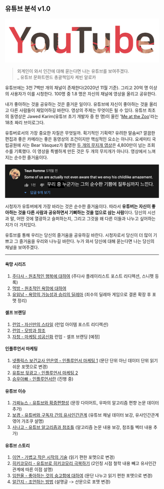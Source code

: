 ## 유튜브 분석 v1.0

![Youtube_logo](./images/youtube_logo.png)

>  외계인이 와서 인간에 대해 묻는다면 나는 유튜브를 보여주겠다. <br>_ 유튜브 문화트렌드 총괄책임자 케빈 알로카

유튜브에는 3천 7백만 개의 채널이 존재한다(2020년 11월 기준).
그리고 20억 명 이상의 사용자가 이를 시청한다.
100명 중 1.8 명은 자신의 채널에 영상을 올리고 공유한다.

내가 좋아하는 것을 공유하는 것은 즐거운 일이다.
유튜브에 자신이 좋아하는 것을 올리고 다른 사람들이 재밌어하길 바란다.
영상의 주제는 무엇이든 될 수 있다. 유튜브 최초의 동영상은 Jawed Karim(유튜브 초기 개발자 중 한 명)이 올린 '[Me at the Zoo](https://www.youtube.com/watch?v=jNQXAC9IVRw)'라는 18초 짜리 브이로그다.

유튜버로서의 가장 중요한 자질은 무엇일까.
획기적인 기획력? 유려한 말솜씨?
깔끔한 편집과 좋은 카메라는 좋은 동영상의 조건이지만 핵심적인 요소는 아니다.
요세미티 국립공원에 사는 Bear Vásquez가 촬영한 [두 개의 무지개 영상](https://www.youtube.com/watch?v=OQSNhk5ICTI)은 4,800만이 넘는 조회수를 기록했다. 이 영상을 특별하게 만든 것은 두 개의 무지개가 아니다.
영상에서 느껴지는 순수한 즐거움이다.

![comment_on_rainbow_video](./images/comment.png)

시청자가 유튜버에게 가장 바라는 것은 순수한 즐거움이다.
따라서 **유튜버는 자신이 좋아하는 것을 다른 사람과 공유하면서 기뻐하는 것을 업으로 삼는 사람**이다.
당신의 시선과 말, 어떤 것에 열광하고 슬퍼하는지, 그리고 그것을 왜 다른 이들과 나누고 싶어하는 지가 더 가치있다. 

유튜브를 통해 우리는 당신의 즐거움을 공유하길 바란다.
시청자로서 당신이 더 많이 기쁘고 그 즐거움을 우리와 나누길 바란다.
누가 와서 당신에 대해 묻는다면 나는 당신의 채널을 보여주겠다. 

***
#### 욕망 시리즈
1. [주다사 - 원초적인 행복에 대하여](https://desarraigado.tistory.com/115)
(주다사 플레이리스트 포스트 리디렉션, 스니펫 등록)
2. [먹방 - 원초적인 욕망에 대하여](https://desarraigado.tistory.com/136)
3. [유읽남 - 욕망의 가능성과 승리의 딜레마](https://desarraigado.tistory.com/105)
(죄수의 딜레마 게임으로 결론 확장 후 포맷 정리)

#### 셀프 브랜딩
1. [런업 - 자신만의 스타일](https://desarraigado.tistory.com/101)
(런업 아이템 포스트 리디렉션)
2. [런업 - 모방과 창조](https://desarraigado.tistory.com/122)
3. [자청 - 마케팅 성공신화](https://desarraigado.tistory.com/92?)
런업 - 셀프 브랜딩 [예정]

#### 인플루언서 마케팅
1. [넷플릭스 보건교사 안은영 - 인플루언서 마케팅 1](https://desarraigado.tistory.com/139)
(문단 단위 아닌 데이터 단위 읽기 쉬운 포맷으로 변경)
2. [유튜브 뒷광고 - 인플루언서 마케팅 2](https://desarraigado.tistory.com/141)
3. [승우아빠 - 인플루언서란](https://desarraigado.tistory.com/138)
(진행 중)

#### 유튜브 이슈
1. [가짜뉴스 - 유튜브와 확증편향성](https://desarraigado.tistory.com/100)
(문장 다이어트, 우파의 알고리즘 편향 논문 데이터 추가)
2. [보겸 - 유튜버와 구독자 간의 유사인간관계](https://desarraigado.tistory.com/108)
(유튜브 채널 데이터 보강, 유사인간관계 엮어 가조쿠 설명)
3. [사나고 - 유튜브 알고리즘과 참조틀](https://desarraigado.tistory.com/133)
(알고리즘 논문 내용 보강, 참조틀 벡터 내용 추가)

#### 유튜브 스토리
1. [이연 - 가볍고 작은 시작의 기술](https://desarraigado.tistory.com/102)
(읽기 편한 포맷으로 변경)
2. [히키코모리 - 유튜브로 히키코모리 극복하기](https://desarraigado.tistory.com/128)
(2인칭 시점 철학 내용 빼고 유사인간관계에 따른 이점 설명)
3. [임한올 - 좋아하는 것의 숭고함에 대하여](https://desarraigado.tistory.com/110)
(문단 나누고 읽기 편한 포맷으로 변경)
4. [알간지 - 조언하는 방법](https://desarraigado.tistory.com/114)
(설명글 -> 산문으로 포맷 변경)